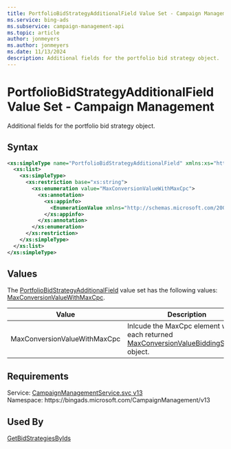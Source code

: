 ```yaml
---
title: PortfolioBidStrategyAdditionalField Value Set - Campaign Management
ms.service: bing-ads
ms.subservice: campaign-management-api
ms.topic: article
author: jonmeyers
ms.author: jonmeyers
ms.date: 11/13/2024
description: Additional fields for the portfolio bid strategy object.
---
```

# PortfolioBidStrategyAdditionalField Value Set - Campaign Management
Additional fields for the portfolio bid strategy object.

## Syntax
```xml
<xs:simpleType name="PortfolioBidStrategyAdditionalField" xmlns:xs="http://www.w3.org/2001/XMLSchema">
  <xs:list>
    <xs:simpleType>
      <xs:restriction base="xs:string">
        <xs:enumeration value="MaxConversionValueWithMaxCpc">
          <xs:annotation>
            <xs:appinfo>
              <EnumerationValue xmlns="http://schemas.microsoft.com/2003/10/Serialization/">2</EnumerationValue>
            </xs:appinfo>
          </xs:annotation>
        </xs:enumeration>
      </xs:restriction>
    </xs:simpleType>
  </xs:list>
</xs:simpleType>
```

## <a name="values"></a>Values

The [PortfolioBidStrategyAdditionalField](portfoliobidstrategyadditionalfield.md) value set has the following values: [MaxConversionValueWithMaxCpc](#maxconversionvaluewithmaxcpc).

|Value|Description|
|-----------|---------------|
|<a name="maxconversionvaluewithmaxcpc"></a>MaxConversionValueWithMaxCpc|Inlcude the MaxCpc element within each returned [MaxConversionValueBiddingScheme](maxconversionvaluebiddingscheme.md) object.|

## Requirements
Service: [CampaignManagementService.svc v13](https://campaign.api.bingads.microsoft.com/Api/Advertiser/CampaignManagement/v13/CampaignManagementService.svc)  
Namespace: https\://bingads.microsoft.com/CampaignManagement/v13  

## Used By
[GetBidStrategiesByIds](getbidstrategiesbyids.md)  
